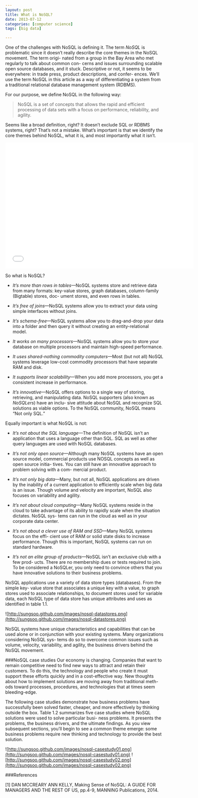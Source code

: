 ```yaml
---
layout: post
title: What is NoSQL?
date: 2013-07-12
categories: [computer science]
tags: [big data]

---
```


One of the challenges with NoSQL is defining it. The term *NoSQL* is problematic since it doesn’t really describe the core themes in the NoSQL movement. The term origi- nated from a group in the Bay Area who met regularly to talk about common con- cerns and issues surrounding scalable open source databases, and it stuck. Descriptive or not, it seems to be everywhere: in trade press, product descriptions, and confer- ences. We’ll use the term NoSQL in this article as a way of differentiating a system from a traditional relational database management system (RDBMS).


For our purpose, we define NoSQL in the following way:

> NoSQL is a set of concepts that allows the rapid and efficient processing of data sets with a focus on performance, reliability, and agility.


Seems like a broad definition, right? It doesn’t exclude SQL or RDBMS systems, right? That’s not a mistake. What’s important is that we identify the core themes behind NoSQL, what it is, and most importantly what it isn’t.


<iframe width="600" height="400" src="//www.youtube.com/embed/qI_g07C_Q5I" frameborder="0" allowfullscreen></iframe>


So what is NoSQL?


* *It’s more than rows in tables*—NoSQL systems store and retrieve data from many formats: key-value stores, graph databases, column-family (Bigtable) stores, doc- ument stores, and even rows in tables.


* *It’s free of joins*—NoSQL systems allow you to extract your data using simple interfaces without joins.

* *It’s schema-free*—NoSQL systems allow you to drag-and-drop your data into a folder and then query it without creating an entity-relational model. 

* *It works on many processors*—NoSQL systems allow you to store your database on multiple processors and maintain high-speed performance.


* *It uses shared-nothing commodity computers*—Most (but not all) NoSQL systems leverage low-cost commodity processors that have separate RAM and disk.


* *It supports linear scalability*—When you add more processors, you get a consistent increase in performance.


* *It’s innovative*—NoSQL offers options to a single way of storing, retrieving, and manipulating data. NoSQL supporters (also known as *NoSQLers*) have an inclu- sive attitude about NoSQL and recognize SQL solutions as viable options. To the NoSQL community, NoSQL means “Not only SQL.”


Equally important is what NoSQL is not:


* *It’s not about the SQL language*—The definition of NoSQL isn’t an application that uses a language other than SQL. SQL as well as other query languages are used with NoSQL databases.


* *It’s not only open source*—Although many NoSQL systems have an open source model, commercial products use NOSQL concepts as well as open source initia- tives. You can still have an innovative approach to problem solving with a com- mercial product.


* *It’s not only big data*—Many, but not all, NoSQL applications are driven by the inability of a current application to efficiently scale when big data is an issue. Though volume and velocity are important, NoSQL also focuses on variability and agility.


* *It’s not about cloud computing*—Many NoSQL systems reside in the cloud to take advantage of its ability to rapidly scale when the situation dictates. NoSQL sys- tems can run in the cloud as well as in your corporate data center.


* *It’s not about a clever use of RAM and SSD*—Many NoSQL systems focus on the effi- cient use of RAM or solid state disks to increase performance. Though this is important, NoSQL systems can run on standard hardware.


* *It’s not an elite group of products*—NoSQL isn’t an exclusive club with a few prod- ucts. There are no membership dues or tests required to join. To be considered a NoSQLer, you only need to convince others that you have innovative solutions to their business problems.


NoSQL applications use a variety of data store types (databases). From the simple key- value store that associates a unique key with a value, to graph stores used to associate relationships, to document stores used for variable data, each NoSQL type of data store has unique attributes and uses as identified in table 1.1.

![http://sungsoo.github.com/images/nosql-datastores.png](http://sungsoo.github.com/images/nosql-datastores.png)

NoSQL systems have unique characteristics and capabilities that can be used alone or in conjunction with your existing systems. Many organizations considering NoSQL sys- tems do so to overcome common issues such as volume, velocity, variability, and agility, the business drivers behind the NoSQL movement.

###NoSQL case studies
Our economy is changing. Companies that want to remain competitive need to find new ways to attract and retain their customers. To do this, the technology and people who create it must support these efforts quickly and in a cost-effective way. New thoughts about how to implement solutions are moving away from traditional meth- ods toward processes, procedures, and technologies that at times seem bleeding-edge.


The following case studies demonstrate how business problems have successfully been solved faster, cheaper, and more effectively by thinking outside the box. Table 1.2 summarizes five case studies where NoSQL solutions were used to solve particular busi- ness problems. It presents the problems, the business drivers, and the ultimate findings. As you view subsequent sections, you’ll begin to see a common theme emerge: some business problems require new thinking and technology to provide the best solution.

![http://sungsoo.github.com/images/nosql-casestudy01.png](http://sungsoo.github.com/images/nosql-casestudy01.png)
![http://sungsoo.github.com/images/nosql-casestudy02.png](http://sungsoo.github.com/images/nosql-casestudy02.png)

###References

[1] DAN MCCREARY ANN KELLY, Making Sense of NoSQL: A GUIDE FOR MANAGERS AND THE REST OF US, pp.4-9, MANNING Publications, 2014. 